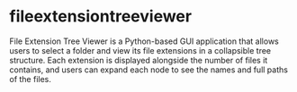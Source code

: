 # fileextensiontreeviewer
File Extension Tree Viewer is a Python-based GUI application that allows users to select a folder and view its file extensions in a collapsible tree structure. Each extension is displayed alongside the number of files it contains, and users can expand each node to see the names and full paths of the files.
